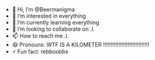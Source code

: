 - 👋 Hi, I’m @Beermanigma
- 👀 I’m interested in everything
- 🌱 I’m currently learning everything
- 💞️ I’m looking to collaborate on .I.
- 📫 How to reach me .I.
- 😄 Pronouns: WTF IS A KILOMETER !!!!!!!!!!!!!!!!!!!!!!!!!!!!!!
- ⚡ Fun fact: rebboobbs

<!---
Beermanigma/Beermanigma is a ✨ special ✨ repository because its `README.md` (this file) appears on your GitHub profile.
You can click the Preview link to take a look at your changes.
--->
